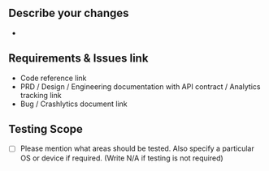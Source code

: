 ## Describe your changes
- 

## Requirements & Issues link
- Code reference link
- PRD / Design / Engineering documentation with API contract / Analytics tracking link
- Bug / Crashlytics document link

## Testing Scope
- [ ] Please mention what areas should be tested. Also specify a particular OS or device if required. (Write N/A if testing is not required)

